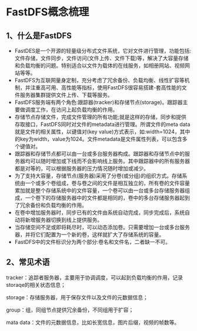 # FastDFS概念梳理

## 1、什么是FastDFS

- FastDES是一个开源的轻量级分布式文件系统，它对文件进行管理，功能包括:文件存储，文件同步，文件访问(文件上传、文件下载)等，解决了大容量存储和负载均衡的问题。特别适合以文件为载体的在线服务，如相册网站、视频网站等等。
- FastDFS为互联网量身定制，充分考虑了冗余备份、负载均衡、线性扩容等机制，并注重高可用、高性能等指标，使用FastDFS很容易搭建-套高性能的文件服务器集群提供文件上传、下载等服务。
- FastDFS服务端有两个角色:跟踪器(tracker)和存储节点(storage)。跟踪器主要做调度工作，在访问上起负载均衡的作用。
- 存储节点存储文件，完成文件管理的所有功能;就是这样的存储，同步和提供存取接口，FastDFS同时对文件的metadata进行管理。所谓文件的meta data就是文件的相关属性，以键值对(key value)方式表示，如:width=1024，其中的key为width，value为1024。文件metadata是文件属性列表，可以包含多个键值对。
- 跟踪器和存储节点都可以由一台或多台服务器构成。跟踪器和存储节点中的服务器均可以随时增加或下线而不会影响线上服务。其中跟踪器中的所有服务器都是对等的，可以根据服务器的压力情况随时增加或减少。
- 为了支持大容量，存储节点(服务器)采用了分卷(或分组)的组织方式。存储系统由一个或多个卷组成，卷与卷之间的文件是相互独立的，所有卷的文件容量累加就是整个存储系统中的文件容量，一个卷可以由一台或多台存储服务器组成，一个卷下的存储服务器中的文件都是相同的，卷中的多台存储服务器起到了冗余备份和负载均衡的作用。
- 在卷中增加服务器时，同步已有的文件由系统自动完成，同步完成后，系统自动将新增服务器切换到线上提供服务。
- 当存储空间不足或即将耗尽时，可以动态添加卷。只需要增加一台或多台服务器，并将它们配置为一个新的卷，这样就扩大了存储系统的容量。
- FastDFS中的文件标识分为两个部分:卷名和文件名，二者缺一不可。

## 2、常见术语

tracker：追踪者服务器，主要用于协调调度，可以起到负载均衡的作用，记录storaqe的相关状态信息；

storage：存储服务器，用于保存文件以及文件的元数据信息；

group：组，同组节点提供冗余备份，不同组用于扩容；

mata data：文件的元数据信息，比如长宽信息，图片后缀，视频的帧数等。